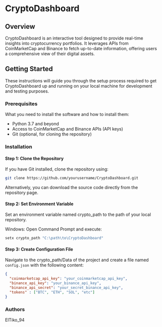 # CryptoDashboard

## Overview
CryptoDashboard is an interactive tool designed to provide real-time insights into cryptocurrency portfolios. It leverages APIs from CoinMarketCap and Binance to fetch up-to-date information, offering users a comprehensive view of their digital assets.

## Getting Started

These instructions will guide you through the setup process required to get CryptoDashboard up and running on your local machine for development and testing purposes.

### Prerequisites

What you need to install the software and how to install them:

- Python 3.7 and beyond
- Access to CoinMarketCap and Binance APIs (API keys)
- Git (optional, for cloning the repository)

### Installation

#### Step 1: Clone the Repository

If you have Git installed, clone the repository using:

```bash
git clone https://github.com/yourusername/CryptoDashboard.git
```

Alternatively, you can download the source code directly from the repository page.


#### Step 2: Set Environment Variable
Set an environment variable named crypto_path to the path of your local repository.

Windows:
Open Command Prompt and execute:
```cmd
setx crypto_path "C:\path\to\CryptoDashboard"
```
#### Step 3: Create Configuration File

Navigate to the crypto_path/Data of the project and create a file named `config.json` with the following content:

```json
{
  "coinmarketcap_api_key": "your_coinmarketcap_api_key",
  "binance_api_key": "your_binance_api_key",
  "binance_api_secret": "your_secret_binance_api_key",
  "tokens" : ["BTC", "ETH", "SOL", "etc"]
}
```

### Authors
ElTiko_94